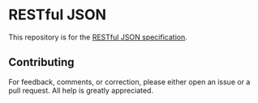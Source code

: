 # RESTful JSON

This repository is for the [RESTful JSON specification](./index.md).

## Contributing

For feedback, comments, or correction, please either open an issue or a pull
request. All help is greatly appreciated.
